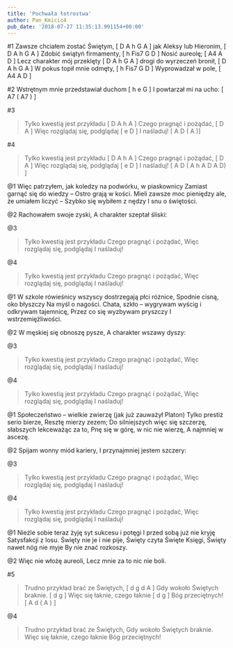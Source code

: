 ```yaml
---
title: 'Pochwała łotrostwa'
author: Pan_Kmicic4
pub_date: '2018-07-27 11:35:13.991154+00:00'
---
```


#1
Zawsze chciałem zostać Świętym, [ D A h G A ]
 jak Aleksy lub Hieronim, [ D A h G A ]
Zdobić świątyń firmamenty, [ h Fis7 G D ]
Nosić aureolę; [ A4 A D ]
Lecz charakter mój przeklęty [ D A h G A ]
drogi do wyrzeczeń bronił, [  D A h G A ] 
W pokus topił mnie odmęty, [ h Fis7 G D ]
Wyprowadzał w pole, [ A4 A D ]

#2
Wstrętnym mnie przedstawiał duchom [ h e G ]
I powtarzał mi na ucho: [ A7 ( A7 ) ]

#3
>Tylko kwestią jest przykładu [ D A h A ]
>Czego pragnąć i pożądać, [ D A ]
>Więc rozglądaj się, podglądaj [ e D ]
>I naśladuj! [ A D ( A )]

#4
>Tylko kwestią jest przykładu [ D A h A ]
>Czego pragnąć i pożądać, [ D A ]
>Więc rozglądaj się, podglądaj [ e D ]
>I naśladuj! [ A D ( A h A D A D) ]

@1
Więc patrzyłem, jak koledzy 
na podwórku, w piaskownicy
Zamiast garnąć się do wiedzy –
Ostro grają w kości.
Mieli zawsze moc pieniędzy 
ale, że umiałem liczyć –
Szybko się wybiłem z nędzy
I snu o świętości.

@2
Rachowałem swoje zyski,
A charakter szeptał śliski:

@3
>Tylko kwestią jest przykładu
>Czego pragnąć i pożądać,
>Więc rozglądaj się, podglądaj
>I naśladuj!

@4
>Tylko kwestią jest przykładu
>Czego pragnąć i pożądać,
>Więc rozglądaj się, podglądaj
>I naśladuj!

@1
W szkole rówieśnicy wszyscy 
dostrzegają płci różnice,
Spodnie cisną, oko błyszczy
Na myśl o nagości.
Chata, szkło – wygrywam wyścig
 i odkrywam tajemnicę,
Przez co się wyzbywam pryszczy
I wstrzemięźliwości.

@2
W męskiej się obnoszę pysze,
A charakter wszawy dyszy:

@3
>Tylko kwestią jest przykładu
>Czego pragnąć i pożądać,
>Więc rozglądaj się, podglądaj
>I naśladuj!

@4
>Tylko kwestią jest przykładu
>Czego pragnąć i pożądać,
>Więc rozglądaj się, podglądaj
>I naśladuj!

@1
Społeczeństwo – wielkie zwierzę
 (jak już zauważył Platon)
Tylko prestiż serio bierze,
Resztę mierzy zezem;
Do silniejszych więc się szczerzę, 
słabszych lekceważąc za to,
Pnę się w górę, w nic nie wierzę,
A najmniej w ascezę.

@2
Spijam wonny miód kariery,
I przynajmniej jestem szczery:

@3
>Tylko kwestią jest przykładu
>Czego pragnąć i pożądać,
>Więc rozglądaj się, podglądaj
>I naśladuj!

@4
>Tylko kwestią jest przykładu
>Czego pragnąć i pożądać,
>Więc rozglądaj się, podglądaj
>I naśladuj!

@1
Nieźle sobie teraz żyję 
syt sukcesu i potęgi
I przed sobą już nie kryję
Satysfakcji z losu.
Święty nie je i nie pije, 
Święty czyta Święte Księgi,
Święty nawet nóg nie myje
By nie znać rozkoszy.

@2
Więc nie włożę aureoli,
Lecz mnie za to nic nie boli.

#5
>Trudno przykład brać ze Świętych, [ d g d A ]
>Gdy wokoło Świętych braknie. [ d g ]
>Więc się łaknie, czego łaknie [ d g ]
>Bóg przeciętnych! [ A d ( A ) ]

@4
>Trudno przykład brać ze Świętych, 
>Gdy wokoło Świętych braknie.
>Więc się łaknie, czego łaknie
>Bóg przeciętnych!